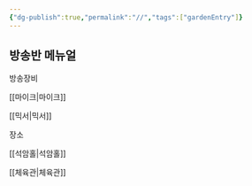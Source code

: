 ```yaml
---
{"dg-publish":true,"permalink":"//","tags":["gardenEntry"]}
---
```


## 방송반 메뉴얼

 방송장비

[[마이크\|마이크]]

[[믹서\|믹서]]

 장소

[[석암홀\|석암홀]]

[[체육관\|체육관]]